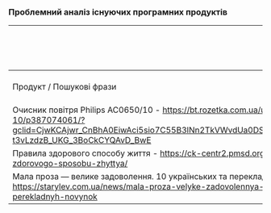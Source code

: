 ### Проблемний аналіз існуючих програмних продуктів
|                          | чистота повітря навколишнього середовища     | стан фізичного здоров'я     | зацікавленість літературною прозою      | Тип ліцензії |
| ------------------------ | -------------------------------------------- | --------------------------- | --------------------------------------- | ------------ |
| Продукт / Пошукові фрази | очищувач повітря | здоровий спосіб життя | цікава літературна проза | - |
| Очисник повітря Philips AC0650/10 - https://bt.rozetka.com.ua/ua/philips-ac0650-10/p387074061/?gclid=CjwKCAjwr_CnBhA0EiwAci5sio7C55B3lNn2TkVWvdUa0DSZZ336SNXh7KnbmE-t3vLzdzB_UKG_3BoCkCYQAvD_BwE | 4 | - | - | OpenSource |
| Правила здорового способу життя - https://ck-centr2.pmsd.org.ua/novyny/pravyla-zdorovogo-sposobu-zhyttya/ | - | 2 | - | OpenSource |
| Мала проза — велике задоволення. 10 українських та перекладних новинок - https://starylev.com.ua/news/mala-proza-velyke-zadovolennya-10-ukrayinskyh-ta-perekladnyh-novynok | - | - | 3 | OpenSource |
